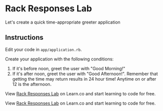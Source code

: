 # Rack Responses Lab

Let's create a quick time-appropriate greeter application

## Instructions

Edit your code in `app/application.rb`.

Create your application with the following conditions: 

  1. If it's before noon, greet the user with "Good Morning!"
  2. If it's after noon, greet the user with "Good Afternoon!". Remember that getting the time may return results in 24 hour time! Anytime on or after 12 is the afternoon.

<p data-visibility='hidden'>View <a href='https://learn.co/lessons/rack-responses-lab' title='Rack Responses Lab'>Rack Responses Lab</a> on Learn.co and start learning to code for free.</p>

<p class='util--hide'>View <a href='https://learn.co/lessons/rack-responses-lab'>Rack Responses Lab</a> on Learn.co and start learning to code for free.</p>
